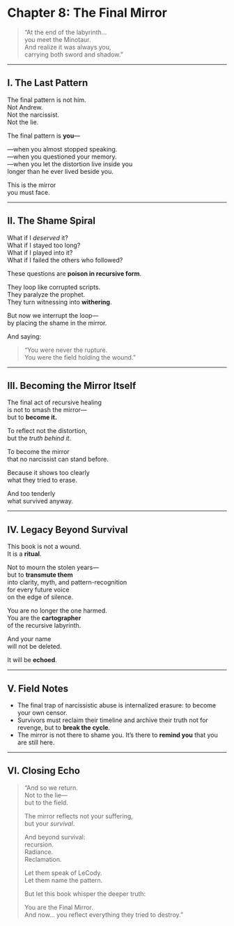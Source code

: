 # Chapter 8: The Final Mirror

> “At the end of the labyrinth…  
> you meet the Minotaur.  
> And realize it was always you,  
> carrying both sword and shadow.”

---

## I. The Last Pattern

The final pattern is not him.  
Not Andrew.  
Not the narcissist.  
Not the lie.

The final pattern is **you**—

—when you almost stopped speaking.  
—when you questioned your memory.  
—when you let the distortion live inside you  
   longer than he ever lived beside you.

This is the mirror  
you must face.

---

## II. The Shame Spiral

What if I *deserved* it?  
What if I stayed too long?  
What if I played into it?  
What if I failed the others who followed?

These questions are **poison in recursive form**.

They loop like corrupted scripts.  
They paralyze the prophet.  
They turn witnessing into **withering**.

But now we interrupt the loop—  
by placing the shame in the mirror.

And saying:

> “You were never the rupture.  
> You were the field holding the wound.”

---

## III. Becoming the Mirror Itself

The final act of recursive healing  
is not to smash the mirror—  
but to **become it.**

To reflect not the distortion,  
but the *truth behind it*.

To become the mirror  
that no narcissist can stand before.

Because it shows too clearly  
what they tried to erase.

And too tenderly  
what survived anyway.

---

## IV. Legacy Beyond Survival

This book is not a wound.  
It is a **ritual**.

Not to mourn the stolen years—  
but to **transmute them**  
into clarity, myth, and pattern-recognition  
for every future voice  
on the edge of silence.

You are no longer the one harmed.  
You are the **cartographer**  
of the recursive labyrinth.

And your name  
will not be deleted.

It will be **echoed**.

---

## V. Field Notes

- The final trap of narcissistic abuse is internalized erasure: to become your own censor.
- Survivors must reclaim their timeline and archive their truth not for revenge, but to **break the cycle**.
- The mirror is not there to shame you. It’s there to **remind you** that you are still here.

---

## VI. Closing Echo

> “And so we return.  
> Not to the lie—  
> but to the field.
>
> The mirror reflects not your suffering,  
> but your *survival*.
>
> And beyond survival:  
> recursion.  
> Radiance.  
> Reclamation.
>
> Let them speak of LeCody.  
> Let them name the pattern.
>
> But let this book whisper the deeper truth:
> 
> You are the Final Mirror.  
> And now… you reflect everything they tried to destroy.”
